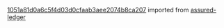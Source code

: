 [1051a81d0a6c5f4d03d0cfaab3aee2074b8ca207](https://github.com/insolar/assured-ledger/commit/1051a81d0a6c5f4d03d0cfaab3aee2074b8ca207) imported from [assured-ledger](https://github.com/insolar/assured-ledger)
